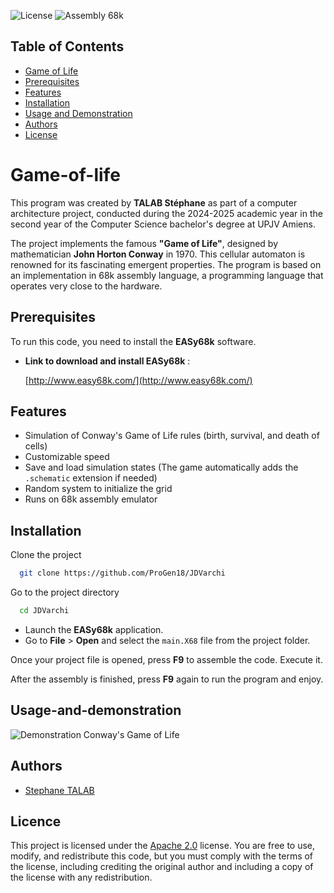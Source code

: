 ![License](https://img.shields.io/badge/license-Apache%202.0-blue) ![Assembly 68k](https://img.shields.io/badge/language-Assembly%2068k-yellow)


## Table of Contents

- [Game of Life](#game-of-life)
- [Prerequisites](#prerequisites)
- [Features](#Features)
- [Installation](#installation)
- [Usage and Demonstration](#usage-and-demonstration)
- [Authors](#authors)
- [License](#license)

# Game-of-life

This program was created by **TALAB Stéphane** as part of a computer architecture project, conducted during the 2024-2025 academic year in the second year of the Computer Science bachelor's degree at UPJV Amiens.

The project implements the famous **"Game of Life"**, designed by mathematician **John Horton Conway** in 1970. This cellular automaton is renowned for its fascinating emergent properties. The program is based on an implementation in 68k assembly language, a programming language that operates very close to the hardware.




## Prerequisites

To run this code, you need to install the **EASy68k** software.

- **Link to download and install EASy68k** :

  [http://www.easy68k.com/](http://www.easy68k.com/)


## Features

- Simulation of Conway's Game of Life rules (birth, survival, and death of cells)
- Customizable speed
- Save and load simulation states (The game automatically adds the `.schematic` extension if needed)
- Random system to initialize the grid
- Runs on 68k assembly emulator


## Installation

Clone the project

```bash
  git clone https://github.com/ProGen18/JDVarchi
```

Go to the project directory

```bash
  cd JDVarchi
```


- Launch the **EASy68k** application.
- Go to **File** > **Open** and select the `main.X68` file from the project folder.


Once your project file is opened, press **F9** to assemble the code. Execute it.


After the assembly is finished, press **F9** again to run the program and enjoy.


## Usage-and-demonstration

![Demonstration Conway's Game of Life](https://pouch.jumpshare.com/preview/QAIOp5QARWMNKIfSW86VgRpEuuAtyPpGwcqEU5zZWTsOjMWbO1zCtv8yvPok4Qeg-XXJxOMdpmwj8QffV_MflT02Wne5xsuybODMpLQhqAs)

## Authors

- [Stephane TALAB](https://github.com/ProGen18)

## Licence

This project is licensed under the [Apache 2.0](https://www.apache.org/licenses/LICENSE-2.0) license.
You are free to use, modify, and redistribute this code, but you must comply with the terms of the license, including crediting the original author and including a copy of the license with any redistribution.

